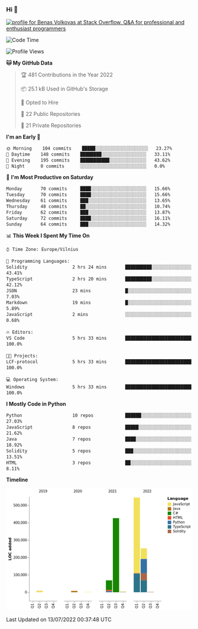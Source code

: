 ### Hi 👋
<a href="https://stackoverflow.com/users/14954249/benas-volkovas"><img src="https://stackoverflow.com/users/flair/14954249.png?theme=dark" width="208" height="58" alt="profile for Benas Volkovas at Stack Overflow, Q&amp;A for professional and enthusiast programmers" title="profile for Benas Volkovas at Stack Overflow, Q&amp;A for professional and enthusiast programmers"></a>

<!--START_SECTION:waka-->
![Code Time](http://img.shields.io/badge/Code%20Time-779%20hrs%2034%20mins-blue)

![Profile Views](http://img.shields.io/badge/Profile%20Views-9-blue)

**🐱 My GitHub Data** 

> 🏆 481 Contributions in the Year 2022
 > 
> 📦 25.1 kB Used in GitHub's Storage 
 > 
> 💼 Opted to Hire
 > 
> 📜 22 Public Repositories 
 > 
> 🔑 21 Private Repositories  
 > 
**I'm an Early 🐤** 

```text
🌞 Morning    104 commits    █████░░░░░░░░░░░░░░░░░░░░   23.27% 
🌆 Daytime    148 commits    ████████░░░░░░░░░░░░░░░░░   33.11% 
🌃 Evening    195 commits    ███████████░░░░░░░░░░░░░░   43.62% 
🌙 Night      0 commits      ░░░░░░░░░░░░░░░░░░░░░░░░░   0.0%

```
📅 **I'm Most Productive on Saturday** 

```text
Monday       70 commits     ████░░░░░░░░░░░░░░░░░░░░░   15.66% 
Tuesday      70 commits     ████░░░░░░░░░░░░░░░░░░░░░   15.66% 
Wednesday    61 commits     ███░░░░░░░░░░░░░░░░░░░░░░   13.65% 
Thursday     48 commits     ██░░░░░░░░░░░░░░░░░░░░░░░   10.74% 
Friday       62 commits     ███░░░░░░░░░░░░░░░░░░░░░░   13.87% 
Saturday     72 commits     ████░░░░░░░░░░░░░░░░░░░░░   16.11% 
Sunday       64 commits     ███░░░░░░░░░░░░░░░░░░░░░░   14.32%

```


📊 **This Week I Spent My Time On** 

```text
⌚︎ Time Zone: Europe/Vilnius

💬 Programming Languages: 
Solidity                 2 hrs 24 mins       ██████████░░░░░░░░░░░░░░░   43.41% 
TypeScript               2 hrs 20 mins       ██████████░░░░░░░░░░░░░░░   42.12% 
JSON                     23 mins             █░░░░░░░░░░░░░░░░░░░░░░░░   7.03% 
Markdown                 19 mins             █░░░░░░░░░░░░░░░░░░░░░░░░   5.89% 
JavaScript               2 mins              ░░░░░░░░░░░░░░░░░░░░░░░░░   0.68%

🔥 Editors: 
VS Code                  5 hrs 33 mins       █████████████████████████   100.0%

🐱‍💻 Projects: 
LCF-protocol             5 hrs 33 mins       █████████████████████████   100.0%

💻 Operating System: 
Windows                  5 hrs 33 mins       █████████████████████████   100.0%

```

**I Mostly Code in Python** 

```text
Python                   10 repos            ██████░░░░░░░░░░░░░░░░░░░   27.03% 
JavaScript               8 repos             █████░░░░░░░░░░░░░░░░░░░░   21.62% 
Java                     7 repos             ████░░░░░░░░░░░░░░░░░░░░░   18.92% 
Solidity                 5 repos             ███░░░░░░░░░░░░░░░░░░░░░░   13.51% 
HTML                     3 repos             ██░░░░░░░░░░░░░░░░░░░░░░░   8.11%

```


**Timeline**

![Chart not found](https://raw.githubusercontent.com/BenasVolkovas/BenasVolkovas/main/charts/bar_graph.png) 


 Last Updated on 13/07/2022 00:37:48 UTC
<!--END_SECTION:waka-->
